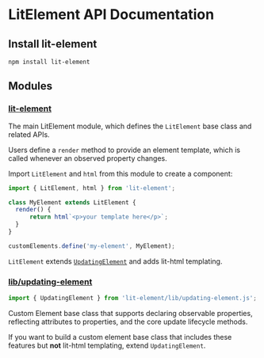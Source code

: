 # LitElement API Documentation

## Install lit-element

```
npm install lit-element
```

## Modules

### [lit-element](/api/modules/_lit_element_.html)

The main LitElement module, which defines the `LitElement` base class and related APIs.

Users define a `render` method to provide an element template, which is called whenever an observed property changes.

Import `LitElement` and `html` from this module to create a component:

```js
import { LitElement, html } from 'lit-element';

class MyElement extends LitElement {
  render() {
      return html`<p>your template here</p>`;
  }
}

customElements.define('my-element', MyElement);
```

`LitElement` extends [`UpdatingElement`](#lib-updating-element) and adds lit-html templating.

### [lib/updating-element](/api/modules/_lib_updating_element_.html)

```js
import { UpdatingElement } from 'lit-element/lib/updating-element.js';
```

Custom Element base class that supports declaring observable properties, reflecting attributes to properties, and the core update lifecycle methods.

If you want to build a custom element base class that includes these features but **not** lit-html
templating, extend `UpdatingElement`.
